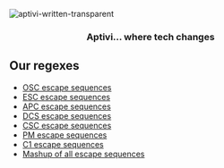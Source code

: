 ![aptivi-written-transparent](https://user-images.githubusercontent.com/15963131/182020721-eab95050-96ad-40b5-87ac-6938a1c3c7e3.png)

<div align = center>

<h3>Aptivi... where tech changes</h3>

<div align = left>

## Our regexes

* [OSC escape sequences](https://regexr.com/6qspk)
* [ESC escape sequences](https://regexr.com/6qsve)
* [APC escape sequences](https://regexr.com/6qsrd)
* [DCS escape sequences](https://regexr.com/6qsrm)
* [CSC escape sequences](https://regexr.com/6qstf)
* [PM escape sequences](https://regexr.com/6qsto)
* [C1 escape sequences](https://regexr.com/6qsua)
* [Mashup of all escape sequences](https://regexr.com/6qsvb)

